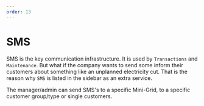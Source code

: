 ```yaml
---
order: 13
---
```


# SMS

SMS is the key communication infrastructure. It is used by
`Transactions` and `Maintenance`. But what if the company wants to
send some inform their customers about something like an unplanned
electricity cut. That is the reason why `SMS` is listed in the
sidebar as an extra service.

The manager/admin can send SMS's to a specific Mini-Grid, to a specific
customer group/type or single customers.
